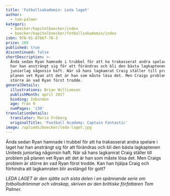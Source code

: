 ```yaml
---
title: 'Fotbollsakademin: Leda laget'
author:
  - tom-palmer
kategori:
  - boecker/kapitelboecker/index
  - boecker/kapitelboecker/fotbollsakademin/index
isbn: 978-91-87667-76-3
price: 109
published: true
discontinued: false
shortDescription: >-
  Ända sedan Ryan hamnade i trubbel för att ha trakasserat andra spelare i laget
  har han ansträngt sig för att förändras och bli den bästa lagkaptenen Uniteds
  juniorlag någonsin haft. När så hans lagkamrat Craig ställer till problem på
  planen vet Ryan att det är han som måste lösa det. Men Craigs problem är
  större än vad Ryan först trodde.
generalDetails:
  illustrations: Brian Williamson
  publishMonth: april 2017
  binding: Inbunden
  age: från 9
  numPages: '130'
translationDetails:
  translator: Maria Fröberg
  originalTitle: 'Football Academy: Captain Fantastic'
image: /uploads/boecker/leda-laget.jpg
---
```

Ända sedan Ryan hamnade i trubbel för att ha trakasserat andra spelare i laget har han ansträngt sig för att förändras och bli den bästa lagkaptenen Uniteds juniorlag någonsin haft. När så hans lagkamrat Craig ställer till problem på planen vet Ryan att det är han som måste lösa det. Men Craigs problem är större än vad Ryan först trodde. Kan han hjälpa Craig och förhindra att lagkamraten blir avstängd för gott?

_LEDA LAGET är den sjätte och sista delen i en spännande serie om fotbollsdrömmar och vänskap, skriven av den brittiske författaren Tom Palmer._
